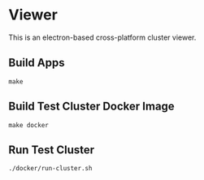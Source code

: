 # Viewer

This is an electron-based cross-platform cluster viewer.

## Build Apps
```
make
```

## Build Test Cluster Docker Image 
```
make docker
```

## Run Test Cluster
```
./docker/run-cluster.sh
```
